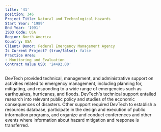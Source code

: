 ```yaml
---
title: '41'
position: 346
Project Title: Natural and Technological Hazards
Start Year: '1989'
End Year: '1991'
ISO3 Code: USA
Region: North America
Country: USA
Client/ Donor: Federal Emergency Management Agency
Is Current Project? (true/false): false
Practice Area:
- Monitoring and Evaluation
Contract Value USD: '24492.00'
---
```


DevTech provided technical, management, and administrative support on activities related to emergency management, including planning for, mitigating, and responding to a wide range of emergencies such as earthquakes, hurricanes, and floods. DevTech's technical support entailed research into relevant public policy and studies of the economic consequences of disasters. Other support required DevTech to establish a resources database, participate in the design and execution of public information programs, and organize and conduct conferences and other events where information about hazard mitigation and response is transferred.